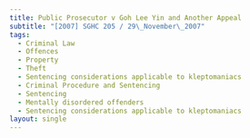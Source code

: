 ```yaml
---
title: Public Prosecutor v Goh Lee Yin and Another Appeal
subtitle: "[2007] SGHC 205 / 29\_November\_2007"
tags:
  - Criminal Law
  - Offences
  - Property
  - Theft
  - Sentencing considerations applicable to kleptomaniacs
  - Criminal Procedure and Sentencing
  - Sentencing
  - Mentally disordered offenders
  - Sentencing considerations applicable to kleptomaniacs
layout: single
---
```


